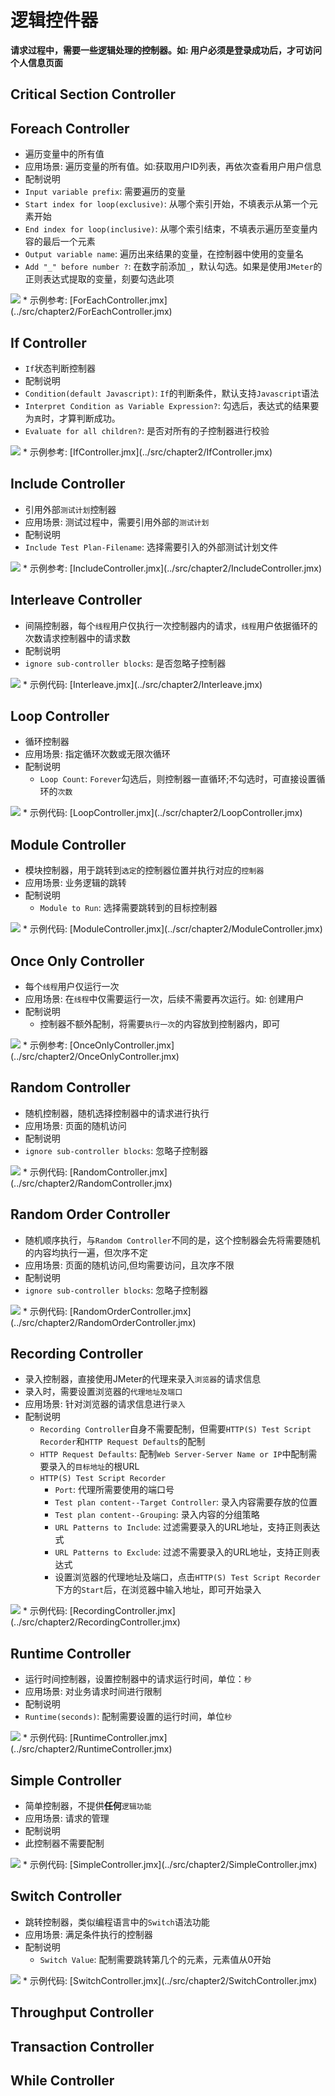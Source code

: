 # 逻辑控件器

**请求过程中，需要一些逻辑处理的控制器。如: 用户必须是登录成功后，才可访问个人信息页面**

## Critical Section Controller

## Foreach Controller
* 遍历变量中的所有值
* 应用场景: 遍历变量的所有值。如:获取用户ID列表，再依次查看用户用户信息
* 配制说明
 * `Input variable prefix`: 需要遍历的变量
 * `Start index for loop(exclusive)`: 从哪个索引开始，不填表示从第一个元素开始
 * `End index for loop(inclusive)`: 从哪个索引结束，不填表示遍历至变量内容的最后一个元素
 * `Output variable name`: 遍历出来结果的变量，在控制器中使用的变量名
 * `Add "_" before number ?`: 在数字前添加`_`，默认勾选。如果是使用`JMeter`的正则表达式提取的变量，刻要勾选此项
<img src='../img/ForeachController.png'>
* 示例参考: [ForEachController.jmx](../src/chapter2/ForEachController.jmx)

## If Controller
* `If`状态判断控制器
* 配制说明
 * `Condition(default Javascript)`: `If`的判断条件，默认支持`Javascript`语法
 * `Interpret Condition as Variable Expression?`: 勾选后，表达式的结果要为`真`时，才算判断成功。
 * `Evaluate for all children?`: 是否对所有的子控制器进行校验
<img src='../img/IfController.png'>
* 示例参考:  [IfController.jmx](../src/chapter2/IfController.jmx)

## Include Controller
* 引用外部`测试计划`控制器
* 应用场景: 测试过程中，需要引用外部的`测试计划`
* 配制说明
 * `Include Test Plan-Filename`: 选择需要引入的外部测试计划文件
<img src='../img/IncludeController.png'>
* 示例参考: [IncludeController.jmx](../src/chapter2/IncludeController.jmx)

## Interleave Controller
* 间隔控制器，每个`线程`用户仅执行一次控制器内的请求，`线程`用户依据循环的次数请求控制器中的请求数
* 配制说明
 * `ignore sub-controller blocks`: 是否忽略子控制器
 <img src='../img/InterleaveController.png' >
* 示例代码: [Interleave.jmx](../src/chapter2/Interleave.jmx)

## Loop Controller
* 循环控制器
* 应用场景: 指定循环次数或无限次循环
* 配制说明
  * `Loop Count`: `Forever`勾选后，则控制器一直循环;不勾选时，可直接设置循环的`次数`
<img src='../img/LoopController.png' >
* 示例代码: [LoopController.jmx](../scr/chapter2/LoopController.jmx)

## Module Controller
* 模块控制器，用于跳转到`选定`的控制器位置并执行对应的`控制器`
* 应用场景: 业务逻辑的跳转
* 配制说明
  * `Module to Run`: 选择需要跳转到的目标控制器
<img src='../img/ModuleController.png'>
* 示例代码: [ModuleController.jmx](../scr/chapter2/ModuleController.jmx)

## Once Only Controller
* 每个`线程`用户仅运行一次
* 应用场景: 在`线程`中仅需要运行一次，后续不需要再次运行。如: 创建用户
* 配制说明
  * 控制器不额外配制，将需要`执行一次`的内容放到控制器内，即可
<img src='../img/OnceOnlyController.png'>
* 示例参考: [OnceOnlyController.jmx](../src/chapter2/OnceOnlyController.jmx)

## Random Controller
* 随机控制器，随机选择控制器中的请求进行执行
* 应用场景: 页面的随机访问
* 配制说明
 * `ignore sub-controller blocks`: 忽略子控制器
<img src='../img/RandomController.png'>
* 示例代码: [RandomController.jmx](../src/chapter2/RandomController.jmx)

## Random Order Controller
* 随机顺序执行，与`Random Controller`不同的是，这个控制器会先将需要随机的内容均执行一遍，但次序不定
* 应用场景: 页面的随机访问,但均需要访问，且次序不限
* 配制说明
 * `ignore sub-controller blocks`: 忽略子控制器
<img src='../img/RandomOrderController.png'>
* 示例代码: [RandomOrderController.jmx](../src/chapter2/RandomOrderController.jmx)

## Recording Controller
* 录入控制器，直接使用JMeter的代理来录入`浏览器`的请求信息
 * 录入时，需要设置浏览器的`代理地址及端口`
* 应用场景: 针对浏览器的请求信息进行`录入`
* 配制说明
  * `Recording Controller`自身不需要配制，但需要`HTTP(S) Test Script Recorder`和`HTTP Request Defaults`的配制
  * `HTTP Request Defaults`: 配制`Web Server-Server Name or IP`中配制需要录入的`目标地址`的根URL
  * `HTTP(S) Test Script Recorder`
    * `Port`: 代理所需要使用的端口号
    * `Test plan content--Target Controller`: 录入内容需要存放的位置
    * `Test plan content--Grouping`: 录入内容的分组策略
    * `URL Patterns to Include`: 过滤需要录入的URL地址，支持正则表达式
    * `URL Patterns to Exclude`: 过滤不需要录入的URL地址，支持正则表达式
    * 设置浏览器的代理地址及端口，点击`HTTP(S) Test Script Recorder`下方的`Start`后，在浏览器中输入地址，即可开始录入    
<img src='../img/RecordingController.png' >
* 示例代码: [RecordingController.jmx](../src/chapter2/RecordingController.jmx)

## Runtime Controller
* 运行时间控制器，设置控制器中的请求运行时间，单位：`秒`
* 应用场景: 对业务请求时间进行限制
* 配制说明
 * `Runtime(seconds)`: 配制需要设置的运行时间，单位`秒`
<img src='../img/RuntimeController.png' >
* 示例代码: [RuntimeController.jmx](../src/chapter2/RuntimeController.jmx)

## Simple Controller
* 简单控制器，不提供**任何**`逻辑功能`
* 应用场景: 请求的管理
* 配制说明
 * 此控制器不需要配制
<img src='../img/SimpleController.png'>
* 示例代码: [SimpleController.jmx](../src/chapter2/SimpleController.jmx)

## Switch Controller
* 跳转控制器，类似编程语言中的`Switch`语法功能
* 应用场景: 满足条件执行的控制器
* 配制说明
  * `Switch Value`: 配制需要跳转第几个的元素，元素值从0开始
<img src='../img/SwitchController.png' >
* 示例代码: [SwitchController.jmx](../src/chapter2/SwitchController.jmx)

## Throughput Controller

## Transaction Controller
## While Controller
